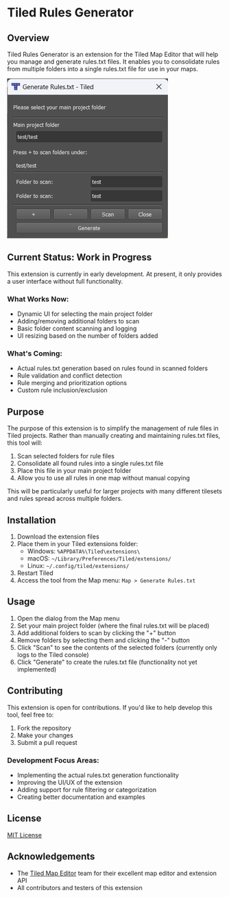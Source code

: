 # Tiled Rules Generator

## Overview
Tiled Rules Generator is an extension for the Tiled Map Editor that will help you manage and generate rules.txt files. It enables you to consolidate rules from multiple folders into a single rules.txt file for use in your maps.

![Tiled Rules Generator UI](screenshot.png)

## Current Status: Work in Progress
This extension is currently in early development. At present, it only provides a user interface without full functionality.

### What Works Now:
- Dynamic UI for selecting the main project folder
- Adding/removing additional folders to scan
- Basic folder content scanning and logging
- UI resizing based on the number of folders added

### What's Coming:
- Actual rules.txt generation based on rules found in scanned folders
- Rule validation and conflict detection
- Rule merging and prioritization options
- Custom rule inclusion/exclusion

## Purpose
The purpose of this extension is to simplify the management of rule files in Tiled projects. Rather than manually creating and maintaining rules.txt files, this tool will:

1. Scan selected folders for rule files
2. Consolidate all found rules into a single rules.txt file
3. Place this file in your main project folder
4. Allow you to use all rules in one map without manual copying

This will be particularly useful for larger projects with many different tilesets and rules spread across multiple folders.

## Installation

1. Download the extension files
2. Place them in your Tiled extensions folder:
   - Windows: `%APPDATA%\Tiled\extensions\`
   - macOS: `~/Library/Preferences/Tiled/extensions/`
   - Linux: `~/.config/tiled/extensions/`
3. Restart Tiled
4. Access the tool from the Map menu: `Map > Generate Rules.txt`

## Usage

1. Open the dialog from the Map menu
2. Set your main project folder (where the final rules.txt will be placed)
3. Add additional folders to scan by clicking the "+" button
4. Remove folders by selecting them and clicking the "-" button
5. Click "Scan" to see the contents of the selected folders (currently only logs to the Tiled console)
6. Click "Generate" to create the rules.txt file (functionality not yet implemented)

## Contributing

This extension is open for contributions. If you'd like to help develop this tool, feel free to:

1. Fork the repository
2. Make your changes
3. Submit a pull request

### Development Focus Areas:
- Implementing the actual rules.txt generation functionality
- Improving the UI/UX of the extension
- Adding support for rule filtering or categorization
- Creating better documentation and examples

## License

[MIT License](LICENSE)

## Acknowledgements

- The [Tiled Map Editor](https://www.mapeditor.org/) team for their excellent map editor and extension API
- All contributors and testers of this extension